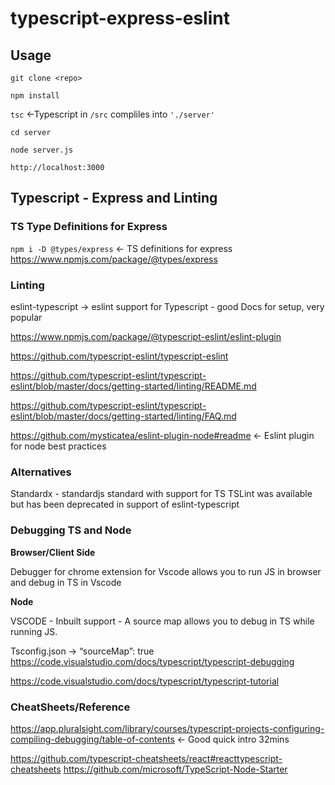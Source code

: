 # typescript-express-eslint

## Usage
`git clone <repo>`

`npm install`

`tsc` <-Typescript in `/src` compliles into `'./server'`

`cd server`

`node server.js`

`http://localhost:3000`

## Typescript - Express and Linting

### TS Type Definitions for Express

`npm i -D @types/express` <- TS definitions for express
https://www.npmjs.com/package/@types/express

### Linting

eslint-typescript -> eslint support for Typescript - good Docs for setup, very popular

https://www.npmjs.com/package/@typescript-eslint/eslint-plugin

https://github.com/typescript-eslint/typescript-eslint

https://github.com/typescript-eslint/typescript-eslint/blob/master/docs/getting-started/linting/README.md

https://github.com/typescript-eslint/typescript-eslint/blob/master/docs/getting-started/linting/FAQ.md

https://github.com/mysticatea/eslint-plugin-node#readme <- Eslint plugin for node best practices


### Alternatives
Standardx - standardjs standard with support for TS
TSLint was available but has been deprecated in support of eslint-typescript

### Debugging TS and Node

**Browser/Client Side**

Debugger for chrome extension for Vscode allows you to run JS in browser and debug in TS in Vscode

**Node**

VSCODE  - Inbuilt support - A source map allows you to debug in TS while running JS.

Tsconfig.json -> “sourceMap”: true
https://code.visualstudio.com/docs/typescript/typescript-debugging

https://code.visualstudio.com/docs/typescript/typescript-tutorial
 
### CheatSheets/Reference

https://app.pluralsight.com/library/courses/typescript-projects-configuring-compiling-debugging/table-of-contents <- Good quick intro 32mins

https://github.com/typescript-cheatsheets/react#reacttypescript-cheatsheets
https://github.com/microsoft/TypeScript-Node-Starter

